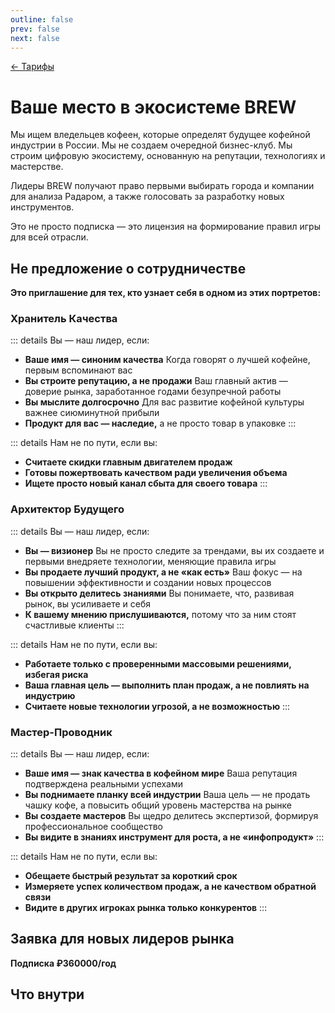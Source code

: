 ```yaml
---
outline: false
prev: false
next: false
---
```


[← Тарифы](/brew/membership)

# Ваше место в экосистеме BREW

Мы ищем вледельцев кофеен, которые определят будущее кофейной индустрии в России. Мы не создаем очередной бизнес-клуб. Мы строим цифровую экосистему, основанную на репутации, технологиях и мастерстве.

Лидеры BREW получают право первыми выбирать города и компании для анализа Радаром, а также голосовать за разработку новых инструментов. 

Это не просто подписка — это лицензия на формирование правил игры для всей отрасли.

## Не предложение о сотрудничестве

**Это приглашение для тех, кто узнает себя в одном из этих портретов:**

### Хранитель Качества

::: details Вы — наш лидер, если:
* **Ваше имя — синоним качества** Когда говорят о лучшей кофейне, первым вспоминают вас
* **Вы строите репутацию, а не продажи** Ваш главный актив — доверие рынка, заработанное годами безупречной работы
* **Вы мыслите долгосрочно** Для вас развитие кофейной культуры важнее сиюминутной прибыли
* **Продукт для вас — наследие,** а не просто товар в упаковке
:::

::: details Нам не по пути, если вы:
* **Считаете скидки главным двигателем продаж**
* **Готовы пожертвовать качеством ради увеличения объема**
* **Ищете просто новый канал сбыта для своего товара**
:::

### Архитектор Будущего

::: details Вы — наш лидер, если:
* **Вы — визионер** Вы не просто следите за трендами, вы их создаете и первыми внедряете технологии, меняющие правила игры
* **Вы продаете лучший продукт, а не «как есть»** Ваш фокус — на повышении эффективности и создании новых процессов
* **Вы открыто делитесь знаниями** Вы понимаете, что, развивая рынок, вы усиливаете и себя
* **К вашему мнению прислушиваются,** потому что за ним стоят счастливые клиенты
:::

::: details Нам не по пути, если вы:
* **Работаете только с проверенными массовыми решениями, избегая риска**
* **Ваша главная цель — выполнить план продаж, а не повлиять на индустрию**
* **Считаете новые технологии угрозой, а не возможностью**
:::

### Мастер-Проводник

::: details Вы — наш лидер, если:
* **Ваше имя — знак качества в кофейном мире** Ваша репутация подтверждена реальными успехами
* **Вы поднимаете планку всей индустрии** Ваша цель — не продать чашку кофе, а повысить общий уровень мастерства на рынке
* **Вы создаете мастеров** Вы щедро делитесь экспертизой, формируя профессиональное сообщество
* **Вы видите в знаниях инструмент для роста, а не «инфопродукт»**
:::

::: details Нам не по пути, если вы:
* **Обещаете быстрый результат за короткий срок**
* **Измеряете успех количеством продаж, а не качеством обратной связи**
* **Видите в других игроках рынка только конкурентов**
:::

## Заявка для новых лидеров рынка

**Подписка ₽360000/год**

<PartnerForm />

## Что внутри

<TariffFeaturesLeader />
